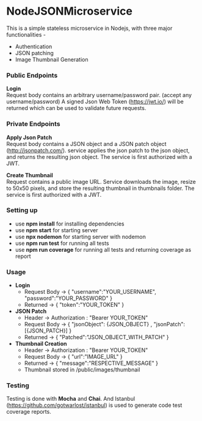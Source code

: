 # NodeJSONMicroservice
This is a simple stateless microservice in Nodejs, with three major functionalities -
- Authentication
- JSON patching
- Image Thumbnail Generation

### Public Endpoints
**Login**<br>
Request body contains an arbitrary username/password pair. (accept any username/password)
A signed Json Web Token (https://jwt.io/) will be returned which can be used to validate future requests.

### Private Endpoints
**Apply Json Patch**<br>
Request body contains a JSON object and a JSON patch object (http://jsonpatch.com/).
service applies the json patch to the json object, and returns the resulting json object. 
The service is first authorized with a JWT.

**Create Thumbnail**<br>
Request contains a public image URL.
Service downloads the image, resize to 50x50 pixels, and store the resulting thumbnail in thumbnails folder.
The service is first authorized with a JWT.

### Setting up
- use **npm install** for installing dependencies
- use **npm start** for starting server
- use **npx nodemon** for starting server with nodemon
- use **npm run test** for running all tests
- use **npm run coverage** for running all tests and returning coverage as report

### Usage
- **Login**
  - Request Body -> { "username":"YOUR_USERNAME", "password":"YOUR_PASSWORD" }
  - Returned -> { "token":"YOUR_TOKEN" }
- **JSON Patch**
  - Header -> Authorization : "Bearer YOUR_TOKEN"
  - Request Body -> { "jsonObject": {JSON_OBJECT} , "jsonPatch": [{JSON_PATCH}] }
  - Returned -> { "Patched":"JSON_OBJECT_WITH_PATCH" }
- **Thumbnail Creation**
  - Header -> Authorization : "Bearer YOUR_TOKEN"
  - Request Body -> { "url":"IMAGE_URL" }
  - Returned -> { "message":"RESPECTIVE_MESSAGE" }
  - Thumbnail stored in /public/images/thumbnail
  
### Testing 
Testing is done with **Mocha** and **Chai**. 
And Istanbul (https://github.com/gotwarlost/istanbul) is used to generate code test coverage reports.